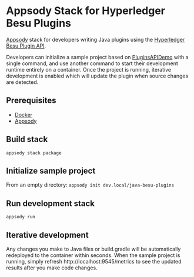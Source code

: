 # Appsody Stack for Hyperledger Besu Plugins

[Appsody](https://appsody.dev/) stack for developers writing Java plugins using the [Hyperledger Besu Plugin API](https://besu.hyperledger.org/en/stable/Reference/Plugin-API-Interfaces/).

Developers can initialize a sample project based on [PluginsAPIDemo](https://github.com/PegaSysEng/PluginsAPIDemo) with a single command, and use another command to start their development runtime entirely on a container. Once the project is running, iterative development is enabled which will update the plugin when source changes are detected.

## Prerequisites

- [Docker](https://www.docker.com/)
- [Appsody](https://appsody.dev/)

## Build stack

`appsody stack package`

## Initialize sample project

From an empty directory:
`appsody init dev.local/java-besu-plugins`

## Run development stack

`appsody run`

## Iterative development

Any changes you make to Java files or build.gradle will be automatically redeployed to the container within seconds. When the sample project is running, simply refresh http://localhost:9545/metrics to see the updated results after you make code changes.
